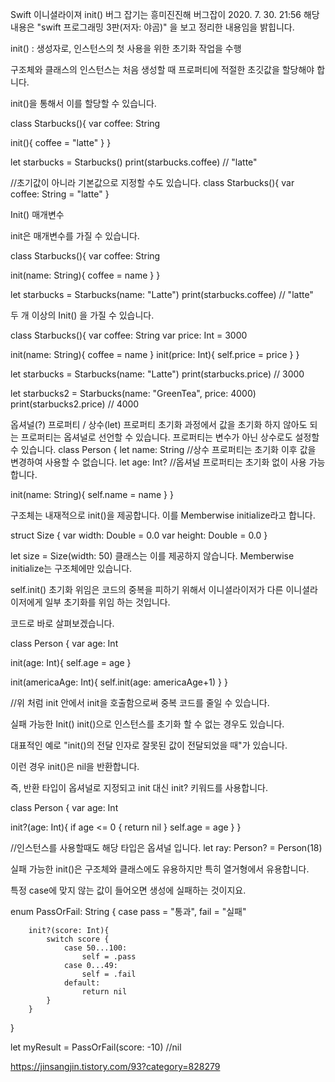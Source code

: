 Swift 이니셜라이져 init()
버그 잡기는 흥미진진해 버그잡이 2020. 7. 30. 21:56
해당 내용은 "swift 프로그래밍 3판(저자: 야곰)" 을 보고 정리한 내용임을 밝힙니다.

 

 

 

 

init()
: 생성자로, 인스턴스의 첫 사용을 위한 초기화 작업을 수행

 

구조체와 클래스의 인스턴스는 처음 생성할 때 프로퍼티에 적절한 초깃값을 할당해야 합니다.

init()을 통해서 이를 할당할 수 있습니다.

class Starbucks(){
  var coffee: String

  init(){
  coffee = "latte"
  } 
}

let starbucks = Starbucks()
print(starbucks.coffee)   // "latte"


//초기값이 아니라 기본값으로 지정할 수도 있습니다.
class Starbucks(){
	var coffee: String = "latte"
} 
 
 

Init() 매개변수
 

init은 매개변수를 가질 수 있습니다.

class Starbucks(){
  var coffee: String

  init(name: String){
    coffee = name
  } 
}

let starbucks = Starbucks(name: "Latte")
print(starbucks.coffee)  // "latte"
 

두 개 이상의 Init() 을 가질 수 있습니다.

class Starbucks(){
  var coffee: String
  var price: Int = 3000

  init(name: String){
    coffee = name
  } 
  init(price: Int){
    self.price = price
  } 
}

let starbucks = Starbucks(name: "Latte")
print(starbucks.price)  // 3000

let starbucks2 = Starbucks(name: "GreenTea", price: 4000)
print(starbucks2.price)  // 4000
 

 

 

옵셔널(?) 프로퍼티 / 상수(let) 프로퍼티
초기화 과정에서 값을 초기화 하지 않아도 되는 프로퍼티는 옵셔널로 선언할 수 있습니다.
프로퍼티는 변수가 아닌 상수로도 설정할 수 있습니다.
class Person {
  let name: String  //상수 프로퍼티는 초기화 이후 값을 변경하여 사용할 수 없습니다.
  let age: Int?     //옵셔널 프로퍼티는 초기화 없이 사용 가능합니다.

  init(name: String){
    self.name = name
  }
}
 

 
구조체는 내재적으로 init()을 제공합니다.
이를 Memberwise initialize라고 합니다.

struct Size {
  var width: Double = 0.0
  var height: Double = 0.0
}

let size = Size(width: 50)
클래스는 이를 제공하지 않습니다. Memberwise initialize는 구조체에만 있습니다.

 

 

 

self.init()
초기화 위임은 코드의 중복을 피하기 위해서 이니셜라이저가 다른 이니셜라이저에게 일부 초기화를 위임 하는 것입니다.

코드로 바로 살펴보겠습니다.

class Person {
  var age: Int  

  init(age: Int){
	  self.age = age
  }

  init(americaAge: Int){
	  self.init(age: americaAge+1)
  }
}

//위 처럼 init 안에서 init을 호출함으로써 중복 코드를 줄일 수 있습니다.
 
 
실패 가능한 Init()
init()으로 인스턴스를 초기화 할 수 없는 경우도 있습니다.

대표적인 예로 "init()의 전달 인자로 잘못된 값이 전달되었을 때"가 있습니다.

이런 경우 init()은 nil을 반환합니다.

즉, 반환 타입이 옵셔널로 지정되고 init 대신 init? 키워드를 사용합니다.

class Person {
  var age: Int  

  init?(age: Int){
    if age <= 0 {
      return nil
    }
  	self.age = age
  }
}

//인스턴스를 사용할때도 해당 타입은 옵셔널 입니다.
let ray: Person? = Person(18)
 

 

실패 가능한 init()은 구조체와 클래스에도 유용하지만 특히 열거형에서 유용합니다.

특정 case에 맞지 않는 값이 들어오면 생성에 실패하는 것이지요.

enum PassOrFail: String {
		case pass = "통과", fail = "실패"

		init?(score: Int){
			switch score {
				case 50...100:
					self = .pass
				case 0...49:
					self = .fail
				default:
					return nil
			}
		}
}

let myResult = PassOrFail(score: -10)  //nil

https://jinsangjin.tistory.com/93?category=828279